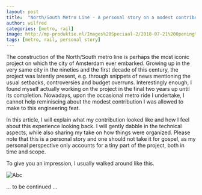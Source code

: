 ```yaml
---
layout: post
title:  "North/South Metro Line - A personal story on a modest contribution"
author: wilfred
categories: [metro, rail]
image: http://mp-produktie.nl/Images%20Speciaal-2/2018-07-21%20Opening%20NoordZuidlijn%20(59).JPG
tags: [metro, rail, personal story]
---
```

The construction of the North/South metro line is perhaps the most iconic project on which the city of Amsterdam ever embarked. Growing up in the very same city in the nineties and the first decade of this century, the project was latently present, e.g. through snippets of news mentioning the usual setbacks, controversies and budget overruns. Interestingly enough, I found myself actually working on the project in the final two years up until its completion. Nowadays, upon the occasional metro ride I undertake, I cannot help reminiscing about the modest contribution I was allowed to make to this engineering feat.

In this article, I will explain what my contribution looked like and how I feel about this experience looking back. I will gently dabble in the technical aspects, while also sharing my take on how things were organized. Please note that this is a personal story and one should not take it for gospel, as my personal perspective only accounts for a tiny part of the project, both in time and scope.

To give you an impression, I usually walked around like this.

![Abc](wilfred-boelhouwer-nzl.jpg)

… to be continued …